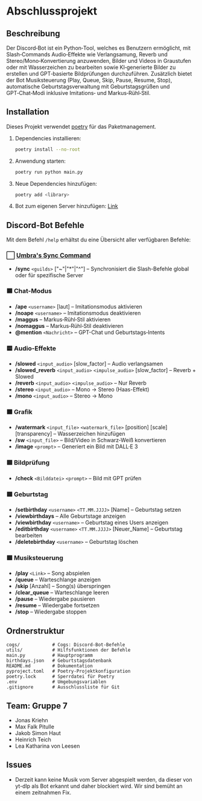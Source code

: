 # Abschlussprojekt

## Beschreibung
Der Discord‑Bot ist ein Python‑Tool, welches es Benutzern ermöglicht, mit Slash‑Commands Audio‑Effekte wie Verlangsamung, Reverb und Stereo/Mono‑Konvertierung anzuwenden, Bilder und Videos in Graustufen oder mit Wasserzeichen zu bearbeiten sowie KI‑generierte Bilder zu erstellen und GPT‑basierte Bildprüfungen durchzuführen. Zusätzlich bietet der Bot Musiksteuerung (Play, Queue, Skip, Pause, Resume, Stop), automatische Geburtstagsverwaltung mit Geburtstagsgrüßen und GPT‑Chat‑Modi inklusive Imitations‑ und Markus‑Rühl‑Stil. 
## Installation
Dieses Projekt verwendet [poetry](https://python-poetry.org/) für das Paketmanagement.

1. Dependencies installieren:
   ```bash
   poetry install --no-root
   ```
2. Anwendung starten:
   ```bash
   poetry run python main.py
   ```
3. Neue Dependencies hinzufügen:
   ```bash
   poetry add <library>
   ```
4. Bot zum eigenen Server hinzufügen:
   [Link](https://discord.com/oauth2/authorize?client_id=1357422287451590716&permissions=8&integration_type=0&scope=applications.commands+bot)

   

## Discord-Bot Befehle
Mit dem Befehl `/help` erhältst du eine Übersicht aller verfügbaren Befehle:

### ⬜ [Umbra's Sync Command](https://about.abstractumbra.dev/discord.py/2023/01/29/sync-command-example.html)
- **/sync** `<guilds>` ["~"|"*"|"^"] – Synchronisiert die Slash-Befehle global oder für spezifische Server

### 🟦 Chat-Modus
- **/ape** `<username>` [laut] – Imitationsmodus aktivieren
- **/noape** `<username>` – Imitationsmodus deaktivieren
- **/maggus** – Markus‑Rühl‑Stil aktivieren
- **/nomaggus** – Markus‑Rühl‑Stil deaktivieren
- **@mention** `<Nachricht>` – GPT-Chat und Geburtstags‑Intents

### 🟨 Audio-Effekte
- **/slowed** `<input_audio>` [slow_factor] – Audio verlangsamen
- **/slowed_reverb** `<input_audio>` `<impulse_audio>` [slow_factor] – Reverb + Slowed
- **/reverb** `<input_audio>` `<impulse_audio>` – Nur Reverb
- **/stereo** `<input_audio>` – Mono → Stereo (Haas-Effekt)
- **/mono** `<input_audio>` – Stereo → Mono

### 🟧 Grafik
- **/watermark** `<input_file>` `<watermark_file>` [position] [scale] [transparency] – Wasserzeichen hinzufügen
- **/sw** `<input_file>` – Bild/Video in Schwarz‑Weiß konvertieren
- **/image** `<prompt>` – Generiert ein Bild mit DALL·E 3

### 🟥 Bildprüfung
- **/check** `<Bilddatei>` `<prompt>` – Bild mit GPT prüfen

### 🟩 Geburtstag
- **/setbirthday** `<username>` `<TT.MM.JJJJ>` [Name] – Geburtstag setzen
- **/viewbirthdays** – Alle Geburtstage anzeigen
- **/viewbirthday** `<username>` – Geburtstag eines Users anzeigen
- **/editbirthday** `<username>` `<TT.MM.JJJJ>` [Neuer_Name] – Geburtstag bearbeiten
- **/deletebirthday** `<username>` – Geburtstag löschen

### 🟪 Musiksteuerung
- **/play** `<Link>` – Song abspielen
- **/queue** – Warteschlange anzeigen
- **/skip** [Anzahl] – Song(s) überspringen
- **/clear_queue** – Warteschlange leeren
- **/pause** – Wiedergabe pausieren
- **/resume** – Wiedergabe fortsetzen
- **/stop** – Wiedergabe stoppen



## Ordnerstruktur

```
cogs/            # Cogs: Discord-Bot-Befehle
utils/           # Hilfsfunktionen der Befehle
main.py          # Hauptprogramm
birthdays.json   # Geburtstagsdatenbank
README.md        # Dokumentation
pyproject.toml   # Poetry-Projektkonfiguration
poetry.lock      # Sperrdatei für Poetry
.env             # Umgebungsvariablen
.gitignore       # Ausschlussliste für Git
```

## Team: Gruppe 7
- Jonas Kriehn
- Max Falk Pitulle
- Jakob Simon Haut
- Heinrich Teich
- Lea Katharina von Leesen

## Issues

- Derzeit kann keine Musik vom Server abgespielt werden, da dieser von yt-dlp als Bot erkannt und daher blockiert wird. Wir sind bemüht an einem zeitnahmen Fix.